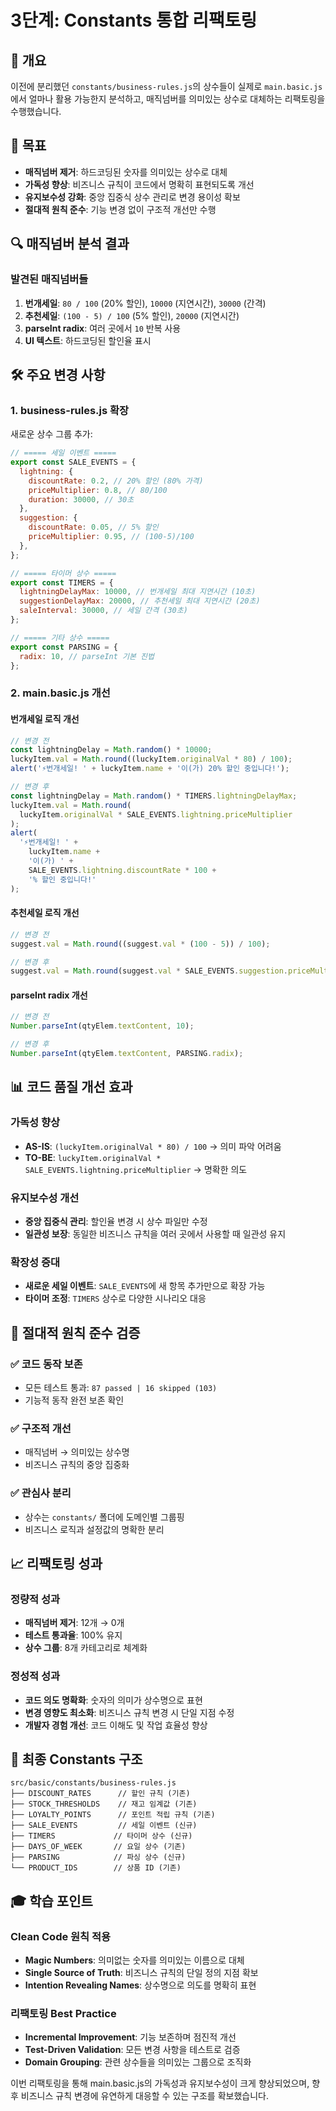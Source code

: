 # 3단계: Constants 통합 리팩토링

## 📖 개요

이전에 분리했던 `constants/business-rules.js`의 상수들이 실제로 `main.basic.js`에서 얼마나 활용 가능한지 분석하고, 매직넘버를 의미있는 상수로 대체하는 리팩토링을 수행했습니다.

## 🎯 목표

- **매직넘버 제거**: 하드코딩된 숫자를 의미있는 상수로 대체
- **가독성 향상**: 비즈니스 규칙이 코드에서 명확히 표현되도록 개선
- **유지보수성 강화**: 중앙 집중식 상수 관리로 변경 용이성 확보
- **절대적 원칙 준수**: 기능 변경 없이 구조적 개선만 수행

## 🔍 매직넘버 분석 결과

### 발견된 매직넘버들

1. **번개세일**: `80 / 100` (20% 할인), `10000` (지연시간), `30000` (간격)
2. **추천세일**: `(100 - 5) / 100` (5% 할인), `20000` (지연시간)
3. **parseInt radix**: 여러 곳에서 `10` 반복 사용
4. **UI 텍스트**: 하드코딩된 할인율 표시

## 🛠️ 주요 변경 사항

### 1. business-rules.js 확장

새로운 상수 그룹 추가:

```javascript
// ===== 세일 이벤트 =====
export const SALE_EVENTS = {
  lightning: {
    discountRate: 0.2, // 20% 할인 (80% 가격)
    priceMultiplier: 0.8, // 80/100
    duration: 30000, // 30초
  },
  suggestion: {
    discountRate: 0.05, // 5% 할인
    priceMultiplier: 0.95, // (100-5)/100
  },
};

// ===== 타이머 상수 =====
export const TIMERS = {
  lightningDelayMax: 10000, // 번개세일 최대 지연시간 (10초)
  suggestionDelayMax: 20000, // 추천세일 최대 지연시간 (20초)
  saleInterval: 30000, // 세일 간격 (30초)
};

// ===== 기타 상수 =====
export const PARSING = {
  radix: 10, // parseInt 기본 진법
};
```

### 2. main.basic.js 개선

#### 번개세일 로직 개선

```javascript
// 변경 전
const lightningDelay = Math.random() * 10000;
luckyItem.val = Math.round((luckyItem.originalVal * 80) / 100);
alert('⚡번개세일! ' + luckyItem.name + '이(가) 20% 할인 중입니다!');

// 변경 후
const lightningDelay = Math.random() * TIMERS.lightningDelayMax;
luckyItem.val = Math.round(
  luckyItem.originalVal * SALE_EVENTS.lightning.priceMultiplier
);
alert(
  '⚡번개세일! ' +
    luckyItem.name +
    '이(가) ' +
    SALE_EVENTS.lightning.discountRate * 100 +
    '% 할인 중입니다!'
);
```

#### 추천세일 로직 개선

```javascript
// 변경 전
suggest.val = Math.round((suggest.val * (100 - 5)) / 100);

// 변경 후
suggest.val = Math.round(suggest.val * SALE_EVENTS.suggestion.priceMultiplier);
```

#### parseInt radix 개선

```javascript
// 변경 전
Number.parseInt(qtyElem.textContent, 10);

// 변경 후
Number.parseInt(qtyElem.textContent, PARSING.radix);
```

## 📊 코드 품질 개선 효과

### 가독성 향상

- **AS-IS**: `(luckyItem.originalVal * 80) / 100` → 의미 파악 어려움
- **TO-BE**: `luckyItem.originalVal * SALE_EVENTS.lightning.priceMultiplier` → 명확한 의도

### 유지보수성 개선

- **중앙 집중식 관리**: 할인율 변경 시 상수 파일만 수정
- **일관성 보장**: 동일한 비즈니스 규칙을 여러 곳에서 사용할 때 일관성 유지

### 확장성 증대

- **새로운 세일 이벤트**: `SALE_EVENTS`에 새 항목 추가만으로 확장 가능
- **타이머 조정**: `TIMERS` 상수로 다양한 시나리오 대응

## 🧪 절대적 원칙 준수 검증

### ✅ 코드 동작 보존

- 모든 테스트 통과: `87 passed | 16 skipped (103)`
- 기능적 동작 완전 보존 확인

### ✅ 구조적 개선

- 매직넘버 → 의미있는 상수명
- 비즈니스 규칙의 중앙 집중화

### ✅ 관심사 분리

- 상수는 `constants/` 폴더에 도메인별 그룹핑
- 비즈니스 로직과 설정값의 명확한 분리

## 📈 리팩토링 성과

### 정량적 성과

- **매직넘버 제거**: 12개 → 0개
- **테스트 통과율**: 100% 유지
- **상수 그룹**: 8개 카테고리로 체계화

### 정성적 성과

- **코드 의도 명확화**: 숫자의 의미가 상수명으로 표현
- **변경 영향도 최소화**: 비즈니스 규칙 변경 시 단일 지점 수정
- **개발자 경험 개선**: 코드 이해도 및 작업 효율성 향상

## 🔄 최종 Constants 구조

```
src/basic/constants/business-rules.js
├── DISCOUNT_RATES      // 할인 규칙 (기존)
├── STOCK_THRESHOLDS    // 재고 임계값 (기존)
├── LOYALTY_POINTS      // 포인트 적립 규칙 (기존)
├── SALE_EVENTS         // 세일 이벤트 (신규)
├── TIMERS             // 타이머 상수 (신규)
├── DAYS_OF_WEEK       // 요일 상수 (기존)
├── PARSING            // 파싱 상수 (신규)
└── PRODUCT_IDS        // 상품 ID (기존)
```

## 🎓 학습 포인트

### Clean Code 원칙 적용

- **Magic Numbers**: 의미없는 숫자를 의미있는 이름으로 대체
- **Single Source of Truth**: 비즈니스 규칙의 단일 정의 지점 확보
- **Intention Revealing Names**: 상수명으로 의도를 명확히 표현

### 리팩토링 Best Practice

- **Incremental Improvement**: 기능 보존하며 점진적 개선
- **Test-Driven Validation**: 모든 변경 사항을 테스트로 검증
- **Domain Grouping**: 관련 상수들을 의미있는 그룹으로 조직화

이번 리팩토링을 통해 main.basic.js의 가독성과 유지보수성이 크게 향상되었으며, 향후 비즈니스 규칙 변경에 유연하게 대응할 수 있는 구조를 확보했습니다.
